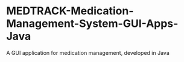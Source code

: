 # MEDTRACK-Medication-Management-System-GUI-Apps-Java
A GUI application for medication management, developed in Java
